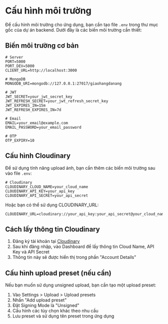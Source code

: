 # Cấu hình môi trường

Để cấu hình môi trường cho ứng dụng, bạn cần tạo file `.env` trong thư mục gốc của dự án backend. Dưới đây là các biến môi trường cần thiết:

## Biến môi trường cơ bản

```
# Server
PORT=5000
PORT_DEV=5000
CLIENT_URL=http://localhost:3000

# MongoDB
MONGODB_URI=mongodb://127.0.0.1:27017/giaohangdanang

# JWT
JWT_SECRET=your_jwt_secret_key
JWT_REFRESH_SECRET=your_jwt_refresh_secret_key
JWT_EXPIRES_IN=15m
JWT_REFRESH_EXPIRES_IN=7d

# Email
EMAIL=your_email@example.com
EMAIL_PASSWORD=your_email_password

# OTP
OTP_EXPIRY=10
```

## Cấu hình Cloudinary

Để sử dụng tính năng upload ảnh, bạn cần thêm các biến môi trường sau vào file `.env`:

```
# Cloudinary
CLOUDINARY_CLOUD_NAME=your_cloud_name
CLOUDINARY_API_KEY=your_api_key
CLOUDINARY_API_SECRET=your_api_secret
```

Hoặc bạn có thể sử dụng CLOUDINARY_URL:

```
CLOUDINARY_URL=cloudinary://your_api_key:your_api_secret@your_cloud_name
```

## Cách lấy thông tin Cloudinary

1. Đăng ký tài khoản tại [Cloudinary](https://cloudinary.com/users/register/free)
2. Sau khi đăng nhập, vào Dashboard để lấy thông tin Cloud Name, API Key và API Secret
3. Thông tin này sẽ được hiển thị trong phần "Account Details"

## Cấu hình upload preset (nếu cần)

Nếu bạn muốn sử dụng unsigned upload, bạn cần tạo một upload preset:

1. Vào Settings > Upload > Upload presets
2. Nhấn "Add upload preset"
3. Đặt Signing Mode là "Unsigned"
4. Cấu hình các tùy chọn khác theo nhu cầu
5. Lưu preset và sử dụng tên preset trong ứng dụng
